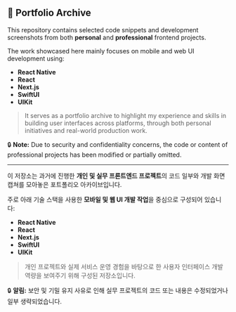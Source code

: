 ## 📁 Portfolio Archive

This repository contains selected code snippets and development screenshots from both **personal** and **professional** frontend projects.

The work showcased here mainly focuses on mobile and web UI development using:
- **React Native**
- **React**
- **Next.js**
- **SwiftUI**
- **UIKit**

> It serves as a portfolio archive to highlight my experience and skills in building user interfaces across platforms, through both personal initiatives and real-world production work.

🔒 **Note:** Due to security and confidentiality concerns, the code or content of professional projects has been modified or partially omitted.

---

이 저장소는 과거에 진행한 **개인 및 실무 프론트엔드 프로젝트**의 코드 일부와 개발 화면 캡쳐를 모아놓은 포트폴리오 아카이브입니다.

주로 아래 기술 스택을 사용한 **모바일 및 웹 UI 개발 작업**을 중심으로 구성되어 있습니다:
- **React Native**
- **React**
- **Next.js**
- **SwiftUI**
- **UIKit**

> 개인 프로젝트와 실제 서비스 운영 경험을 바탕으로 한 사용자 인터페이스 개발 역량을 보여주기 위해 구성된 저장소입니다.

🔒 **알림:** 보안 및 기밀 유지 사유로 인해 실무 프로젝트의 코드 또는 내용은 수정되었거나 일부 생략되었습니다.
